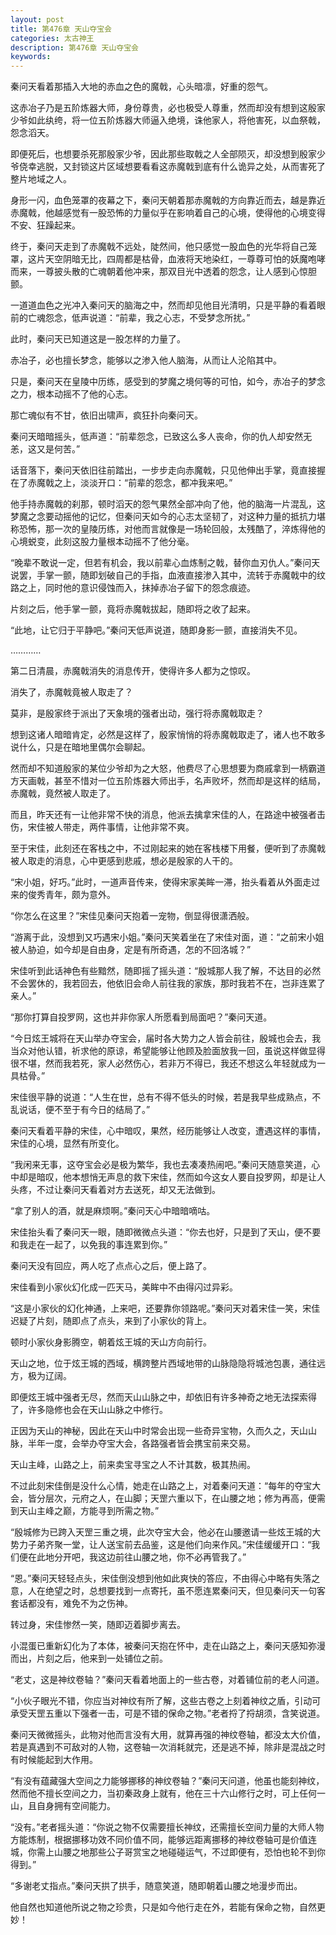 ```yaml
---
layout: post
title: 第476章 天山夺宝会
categories: 太古神王
description: 第476章 天山夺宝会
keywords:
---
```


秦问天看着那插入大地的赤血之色的魔戟，心头暗凛，好重的怨气。

这赤冶子乃是五阶炼器大师，身份尊贵，必也极受人尊重，然而却没有想到这殷家少爷如此纨绔，将一位五阶炼器大师逼入绝境，诛他家人，将他害死，以血祭戟，怨念滔天。

即便死后，也想要杀死那殷家少爷，因此那些取戟之人全部陨灭，却没想到殷家少爷侥幸逃脱，又封锁这片区域想要看看这赤魔戟到底有什么诡异之处，从而害死了整片地域之人。

身形一闪，血色笼罩的夜幕之下，秦问天朝着那赤魔戟的方向靠近而去，越是靠近赤魔戟，他越感觉有一股恐怖的力量似乎在影响着自己的心境，使得他的心境变得不安、狂躁起来。

终于，秦问天走到了赤魔戟不远处，陡然间，他只感觉一股血色的光华将自己笼罩，这片天空阴暗无比，四周都是枯骨，血液将天地染红，一尊尊可怕的妖魔咆哮而来，一尊披头散的亡魂朝着他冲来，那双目光中透着的怨念，让人感到心惊胆颤。

一道道血色之光冲入秦问天的脑海之中，然而却见他目光清明，只是平静的看着眼前的亡魂怨念，低声说道：“前辈，我之心志，不受梦念所扰。”

此时，秦问天已知道这是一股怎样的力量了。

赤冶子，必也擅长梦念，能够以之渗入他人脑海，从而让人沦陷其中。

只是，秦问天在皇陵中历练，感受到的梦魔之境何等的可怕，如今，赤冶子的梦念之力，根本动摇不了他的心志。

那亡魂似有不甘，依旧出啸声，疯狂扑向秦问天。

秦问天暗暗摇头，低声道：“前辈怨念，已致这么多人丧命，你的仇人却安然无恙，这又是何苦。”

话音落下，秦问天依旧往前踏出，一步步走向赤魔戟，只见他伸出手掌，竟直接握在了赤魔戟之上，淡淡开口：“前辈的怨念，都冲我来吧。”

他手持赤魔戟的刹那，顿时滔天的怨气果然全部冲向了他，他的脑海一片混乱，这梦魔之念要动摇他的记忆，但秦问天如今的心志太坚韧了，对这种力量的抵抗力堪称恐怖，那一次的皇陵历练，对他而言就像是一场轮回般，太残酷了，淬炼得他的心境蜕变，此刻这股力量根本动摇不了他分毫。

“晚辈不敢说一定，但若有机会，我以前辈心血炼制之戟，替你血刃仇人。”秦问天说罢，手掌一颤，随即划破自己的手指，血液直接渗入其中，流转于赤魔戟中的纹路之上，同时他的意识侵蚀而入，抹掉赤冶子留下的怨念痕迹。

片刻之后，他手掌一颤，竟将赤魔戟拔起，随即将之收了起来。

“此地，让它归于平静吧。”秦问天低声说道，随即身影一颤，直接消失不见。

…………

第二日清晨，赤魔戟消失的消息传开，使得许多人都为之惊叹。

消失了，赤魔戟竟被人取走了？

莫非，是殷家终于派出了天象境的强者出动，强行将赤魔戟取走？

想到这诸人暗暗肯定，必然是这样了，殷家悄悄的将赤魔戟取走了，诸人也不敢多说什么，只是在暗地里偶尔会聊起。

然而却不知道殷家的某位少爷却为之大怒，他费尽了心思想要为商戚拿到一柄霸道方天画戟，甚至不惜对一位五阶炼器大师出手，名声败坏，然而却是这样的结局，赤魔戟，竟然被人取走了。

而且，昨天还有一让他非常不快的消息，他派去擒拿宋佳的人，在路途中被强者击伤，宋佳被人带走，两件事情，让他非常不爽。

至于宋佳，此刻还在客栈之中，不过刚起来的她在客栈楼下用餐，便听到了赤魔戟被人取走的消息，心中更感到悲戚，想必是殷家的人干的。

“宋小姐，好巧。”此时，一道声音传来，使得宋家美眸一滞，抬头看着从外面走过来的俊秀青年，颇为意外。

“你怎么在这里？”宋佳见秦问天抱着一宠物，倒显得很潇洒般。

“游离于此，没想到又巧遇宋小姐。”秦问天笑着坐在了宋佳对面，道：“之前宋小姐被人胁迫，如今却是自由身，定是有所奇遇，怎的不回洛城？”

宋佳听到此话神色有些黯然，随即摇了摇头道：“殷城那人我了解，不达目的必然不会罢休的，我若回去，他依旧会命人前往我的家族，那时我若不在，岂非连累了亲人。”

“那你打算自投罗网，这也并非你家人所愿看到局面吧？”秦问天道。

“今日炫王城将在天山举办夺宝会，届时各大势力之人皆会前往，殷城也会去，我当众对他认错，祈求他的原谅，希望能够让他顾及脸面放我一回，虽说这样做显得很不堪，然而我若死，家人必然伤心，若非万不得已，我还不想这么年轻就成为一具枯骨。”

宋佳很平静的说道：“人生在世，总有不得不低头的时候，若是我早些成熟点，不乱说话，便不至于有今日的结局了。”

秦问天看着平静的宋佳，心中暗叹，果然，经历能够让人改变，遭遇这样的事情，宋佳的心境，显然有所变化。

“我闲来无事，这夺宝会必是极为繁华，我也去凑凑热闹吧。”秦问天随意笑道，心中却是暗叹，他本想悄无声息的救下宋佳，然而如今这女人要自投罗网，却是让人头疼，不过让秦问天看着对方去送死，却又无法做到。

“拿了别人的酒，就是麻烦啊。”秦问天心中暗暗嘀咕。

宋佳抬头看了秦问天一眼，随即微微点头道：“你去也好，只是到了天山，便不要和我走在一起了，以免我的事连累到你。”

秦问天没有回应，两人吃了点点心之后，便上路了。

宋佳看到小家伙幻化成一匹天马，美眸中不由得闪过异彩。

“这是小家伙的幻化神通，上来吧，还要靠你领路呢。”秦问天对着宋佳一笑，宋佳迟疑了片刻，随即点了点头，来到了小家伙的背上。

顿时小家伙身影腾空，朝着炫王城的天山方向前行。

天山之地，位于炫王城的西域，横跨整片西域地带的山脉隐隐将城池包裹，通往远方，极为辽阔。

即便炫王城中强者无尽，然而天山山脉之中，却依旧有许多神奇之地无法探索得了，许多隐修也会在天山山脉之中修行。

正因为天山的神秘，因此在天山中时常会出现一些奇异宝物，久而久之，天山山脉，半年一度，会举办夺宝大会，各路强者皆会携宝前来交易。

天山主峰，山路之上，前来卖宝寻宝之人不计其数，极其热闹。

不过此刻宋佳倒是没什么心情，她走在山路之上，对着秦问天道：“每年的夺宝大会，皆分层次，元府之人，在山脚；天罡六重以下，在山腰之地；修为再高，便需到天山主峰之巅，方能寻到所需之物。”

“殷城修为已跨入天罡三重之境，此次夺宝大会，他必在山腰邀请一些炫王城的大势力子弟齐聚一堂，让人送宝前去品鉴，这是他们向来作风。”宋佳缓缓开口：“我们便在此地分开吧，我这边前往山腰之地，你不必再管我了。”

“恩。”秦问天轻轻点头，宋佳倒没想到他如此爽快的答应，不由得心中略有失落之意，人在绝望之时，总想要找到一点寄托，虽不愿连累秦问天，但见秦问天一句客套话都没有，难免不为之伤神。

转过身，宋佳惨然一笑，随即迈着脚步离去。

小混蛋已重新幻化为了本体，被秦问天抱在怀中，走在山路之上，秦问天感知弥漫而出，片刻之后，他来到一处铺位之前。

“老丈，这是神纹卷轴？”秦问天看着地面上的一些古卷，对着铺位前的老人问道。

“小伙子眼光不错，你应当对神纹有所了解，这些古卷之上刻着神纹之盾，引动可承受天罡五重以下强者一击，可是不错的保命之物。”老者捋了捋胡须，含笑说道。

秦问天微微摇头，此物对他而言没有大用，就算再强的神纹卷轴，都没太大价值，若是真遇到不可敌对的人物，这卷轴一次消耗就完，还是逃不掉，除非是混战之时有时候能起到大作用。

“有没有蕴藏强大空间之力能够挪移的神纹卷轴？”秦问天问道，他虽也能刻神纹，然而他不擅长空间之力，当初秦政身上就有，他在三十六山修行之时，可上任何一山，且自身拥有空间能力。

“没有。”老者摇头道：“你说之物不仅需要擅长神纹，还需擅长空间力量的大师人物方能炼制，根据挪移功效不同价值不同，能够远距离挪移的神纹卷轴可是价值连城，你需上山腰之地那些公子哥赏宝之地碰碰运气，不过即便有，恐怕也轮不到你得到。”

“多谢老丈指点。”秦问天拱了拱手，随意笑道，随即朝着山腰之地漫步而出。

他自然也知道他所说之物之珍贵，只是如今他行走在外，若能有保命之物，自然更妙！
